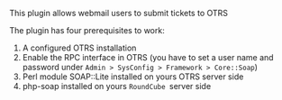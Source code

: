 This plugin allows webmail users to submit tickets to OTRS

The plugin has four prerequisites to work:
  1. A configured OTRS installation
  1. Enable the RPC interface in OTRS (you have to set a user name and password under `Admin > SysConfig > Framework > Core::Soap`)
  1. Perl module SOAP::Lite installed on yours OTRS server side
  1. php-soap installed on yours `RoundCube `server side
